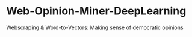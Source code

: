 # Web-Opinion-Miner-DeepLearning
Webscraping &amp; Word-to-Vectors: Making sense of democratic opinions

